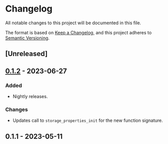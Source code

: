 # Changelog

All notable changes to this project will be documented in this file.

The format is based on [Keep a Changelog](https://keepachangelog.com/en/1.0.0/),
and this project adheres to [Semantic Versioning](https://semver.org/spec/v2.0.0.html).

## [Unreleased]

## [0.1.2](https://github.com/acquire-project/acquire-driver-egrabber/compare/v0.1.1...v0.1.2) - 2023-06-27

### Added

- Nightly releases.

### Changes

- Updates call to `storage_properties_init` for the new function signature.

## 0.1.1 - 2023-05-11
